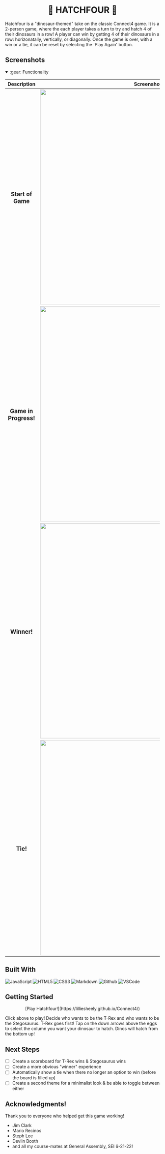 # <div align="center">🦕 HATCHFOUR 🦖</div>
Hatchfour is a "dinosaur-themed" take on the classic Connect4 game. It is a 2-person game, where the each player takes a turn to try and hatch 4 of their dinosaurs in a row! A player can win by getting 4 of their dinosaurs in a row: horizonatally, vertically, or diagonally. Once the game is over, with a win or a tie, it can be reset by selecting the 'Play Again' button.

## Screenshots
<details open>
<summary> :gear: Functionality</summary>

| Description | Screenshot |
|------------ | ------------|
| <h3 align="center">Start of Game</h3> | <img src="https://i.imgur.com/pmiKe1o.png" width="700"/> |
| <h3 align="center">Game in Progress!</h3> | <img src="https://i.imgur.com/5SAYlNg.png" width="700"/> |
| <h3 align="center">Winner!</h3> | <img src="https://i.imgur.com/4PbEx7v.png" width="700"/> |
| <h3 align="center">Tie!</h3> | <img src="https://i.imgur.com/jHVD2im.png" width="700"/> |
</details>


## Built With

![JavaScript](https://img.shields.io/badge/-JavaScript-333?style=flat&logo=javascript) 
![HTML5](https://img.shields.io/badge/-HTML5-333?style=flat&logo=html5)
![CSS3](https://img.shields.io/badge/-CSS-333?style=flat&logo=css3)
![Markdown](https://img.shields.io/badge/-Markdown-333?style=flat&logo=markdown)
![Github](https://img.shields.io/badge/-GitHub-333?style=flat&logo=github)
![VSCode](https://img.shields.io/badge/-VS_Code-333?style=flat&logo=visualstudio)


## Getting Started
<div align="center">[Play Hatchfour!](https://lilliesheely.github.io/Connect4/)</div>

Click above to play! Decide who wants to be the T-Rex and who wants to be the Stegosaurus. T-Rex goes first! Tap on the down arrows above the eggs to select the column you want your dinosaur to hatch. Dinos will hatch from the bottom up!

## Next Steps
- [ ] Create a scoreboard for T-Rex wins & Stegosaurus wins
- [ ] Create a more obvious "winner" experience
- [ ] Automatically show a tie when there no longer an option to win (before the board is filled up)
- [ ] Create a second theme for a minimalist look & be able to toggle between either

## Acknowledgments! 
Thank you to everyone who helped get this game working! 
- Jim Clark
- Mario Recinos
- Steph Lee
- Devlin Booth
- and all my course-mates at General Assembly, SEI 6-21-22!